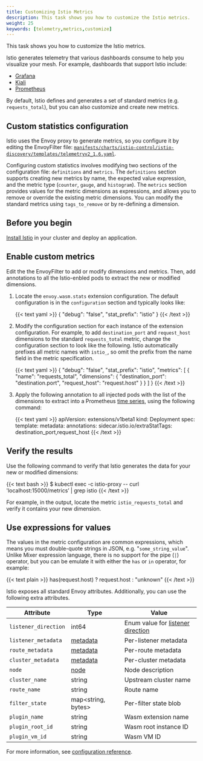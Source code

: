 ```yaml
---
title: Customizing Istio Metrics
description: This task shows you how to customize the Istio metrics.
weight: 25
keywords: [telemetry,metrics,customize]
---
```


This task shows you how to customize the Istio metrics.

Istio generates telemetry that various dashboards consume to help you visualize
your mesh. For example, dashboards that support Istio include:

* [Grafana](https://istio.io/docs/tasks/observability/metrics/using-istio-dashboard/)
* [Kiali](https://istio.io/docs/tasks/observability/kiali/)
* [Prometheus](https://istio.io/docs/tasks/observability/metrics/querying-metrics/)

By default, Istio defines and generates a set of standard metrics (e.g.
`requests_total`), but you can also customize and create new metrics.

## Custom statistics configuration

Istio uses the Envoy proxy to generate metrics, so you configure it by editing
the EnvoyFilter file:
[`manifests/charts/istio-control/istio-discovery/templates/telemetryv2_1.6.yaml`]({{<github_blob>}}/manifests/charts/istio-control/istio-discovery/templates/telemetryv2_1.6.yaml).

Configuring custom statistics involves modifying two sections of the
configuration file: `definitions` and `metrics`. The `definitions` section
supports creating new metrics by name, the expected value expression, and the
metric type (`counter`, `gauge`, and `histogram`). The `metrics` section
provides values for the metric dimensions as expressions, and allows you to
remove or override the existing metric dimensions. You can modify the standard
metrics using `tags_to_remove` or by re-defining a dimension.

## Before you begin

[Install Istio](/docs/setup/) in your cluster and deploy an
application.

## Enable custom metrics

Edit the the EnvoyFilter to add or modify dimensions and metrics. Then, add
annotations to all the Istio-enbled pods to extract the new or modified
dimensions.

1. Locate the `envoy.wasm.stats` extension configuration. The default
   configuration is in the `configuration` section and typically looks like:

    {{< text yaml >}}
    {
        "debug": "false",
        "stat_prefix": "istio"
    }
    {{< /text >}}

1. Modify the configuration section for each instance of the extension
   configuration. For example, to add `destination_port` and `request_host`
   dimensions to the standard `requests_total` metric, change the configuration
   section to look like the following. Istio automatically prefixes all metric
   names with `istio_`, so omit the prefix from the name field in the metric
   specification.

    {{< text yaml >}}
    {
       "debug": "false",
       "stat_prefix": "istio",
       "metrics": [
          {
            "name": "requests_total",
            "dimensions": {
               "destination_port": "destination.port",
               "request_host": "request.host"
            }
          }
       ]
    }
    {{< /text >}}

1. Apply the following annotation to all injected pods with the list of the
   dimensions to extract into a Prometheus [time
   series](https://en.wikipedia.org/wiki/Time_series), using the following
   command:

    {{< text yaml >}}
    apiVersion: extensions/v1beta1
    kind: Deployment
    spec:
    template:
        metadata:
        annotations:
            sidecar.istio.io/extraStatTags: destination_port,request_host
    {{< /text >}}

## Verify the results

Use the following command to verify that Istio generates the data for your new
or modified dimensions:

{{< text bash >}}
$ kubectl exec <pod-name> -c istio-proxy -- curl 'localhost:15000/metrics’ | grep istio
{{< /text >}}

For example, in the output, locate the metric `istio_requests_total` and
verify it contains your new dimension.

## Use expressions for values

The values in the metric configuration are common expressions, which means you
must double-quote strings in JSON, e.g. "`some_string_value`". Unlike Mixer
expression language, there is no support for the pipe (`|`) operator, but you
can be emulate it with either the `has` or `in` operator, for example:

{{< text plain >}}
has(request.host) ? request.host : "unknown"
{{< /text >}}

Istio exposes all standard Envoy attributes. Additionally, you can use the
following extra attributes.

|Attribute   | Type  | Value |
|---|---|---|
| `listener_direction` | int64 | Enum value for [listener direction](https://www.envoyproxy.io/docs/envoy/latest/api-v2/api/v2/core/base.proto#envoy-api-enum-core-trafficdirection) |
| `listener_metadata` | [metadata](https://www.envoyproxy.io/docs/envoy/latest/api-v2/api/v2/core/base.proto#core-metadata) | Per-listener metadata |
| `route_metadata` | [metadata](https://www.envoyproxy.io/docs/envoy/latest/api-v2/api/v2/core/base.proto#core-metadata) | Per-route metadata |
| `cluster_metadata` | [metadata](https://www.envoyproxy.io/docs/envoy/latest/api-v2/api/v2/core/base.proto#core-metadata) | Per-cluster metadata |
| `node` | [node](https://www.envoyproxy.io/docs/envoy/latest/api-v2/api/v2/core/base.proto#core-node) | Node description |
| `cluster_name` | string | Upstream cluster name |
| `route_name` | string | Route name |
| `filter_state` | map<string, bytes> | Per-filter state blob |
| `plugin_name` | string | Wasm extension name |
| `plugin_root_id` | string | Wasm root instance ID |
| `plugin_vm_id` | string | Wasm VM ID |

For more information, see [configuration reference](/docs/reference/config/telemetry/).
